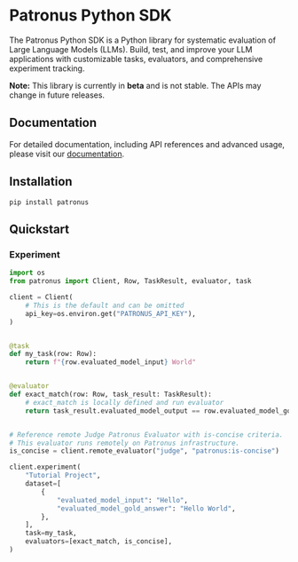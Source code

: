 # Patronus Python SDK

The Patronus Python SDK is a Python library for systematic evaluation of Large Language Models (LLMs).
Build, test, and improve your LLM applications with customizable tasks, evaluators, and comprehensive experiment tracking.

**Note:** This library is currently in **beta** and is not stable. The APIs may change in future releases.

## Documentation

For detailed documentation, including API references and advanced usage, please visit our [documentation](https://docs.patronus.ai/docs/experimentation-framework).

## Installation

```shell
pip install patronus
```

## Quickstart

### Experiment

```python
import os
from patronus import Client, Row, TaskResult, evaluator, task

client = Client(
    # This is the default and can be omitted
    api_key=os.environ.get("PATRONUS_API_KEY"),
)


@task
def my_task(row: Row):
    return f"{row.evaluated_model_input} World"


@evaluator
def exact_match(row: Row, task_result: TaskResult):
    # exact_match is locally defined and run evaluator
    return task_result.evaluated_model_output == row.evaluated_model_gold_answer


# Reference remote Judge Patronus Evaluator with is-concise criteria.
# This evaluator runs remotely on Patronus infrastructure.
is_concise = client.remote_evaluator("judge", "patronus:is-concise")

client.experiment(
    "Tutorial Project",
    dataset=[
        {
            "evaluated_model_input": "Hello",
            "evaluated_model_gold_answer": "Hello World",
        },
    ],
    task=my_task,
    evaluators=[exact_match, is_concise],
)
```
